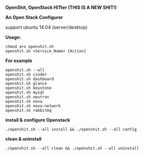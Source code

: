 **OpenShit, OpenStack HITter (THIS IS A NEW SHIT!)**

__An Open Stack Configurer__

support ubuntu 14.04 (server/desktop)

**Usage:**

    chmod a+x openshit.sh
    openshit.sh <Service_Name> [Action]

  **For example**

    openshit.sh --all
    openshit.sh cinder
    openshit.sh dashboard
    openshit.sh glance
    openshit.sh keystone
    openshit.sh mysql
    openshit.sh neutron
    openshit.sh nova
    openshit.sh nova-network
    openshit.sh rabbitmq

  **install & configure Openstack**
  
    ./openshit.sh --all install && ./openshit.sh --all config
    
  **clean & uninstall**
  
    ./openshit.sh --all clean && ./openshit.sh --all uninstall

